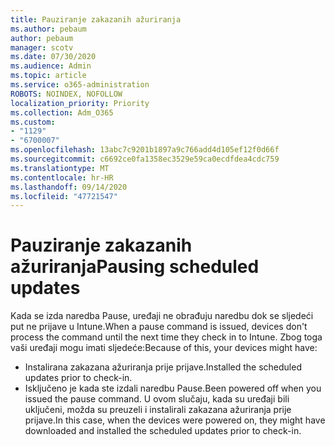 ```yaml
---
title: Pauziranje zakazanih ažuriranja
ms.author: pebaum
author: pebaum
manager: scotv
ms.date: 07/30/2020
ms.audience: Admin
ms.topic: article
ms.service: o365-administration
ROBOTS: NOINDEX, NOFOLLOW
localization_priority: Priority
ms.collection: Adm_O365
ms.custom:
- "1129"
- "6700007"
ms.openlocfilehash: 13abc7c9201b1897a9c766add4d105ef12f0d66f
ms.sourcegitcommit: c6692ce0fa1358ec3529e59ca0ecdfdea4cdc759
ms.translationtype: MT
ms.contentlocale: hr-HR
ms.lasthandoff: 09/14/2020
ms.locfileid: "47721547"
---
```

# <a name="pausing-scheduled-updates"></a><span data-ttu-id="b9f6e-102">Pauziranje zakazanih ažuriranja</span><span class="sxs-lookup"><span data-stu-id="b9f6e-102">Pausing scheduled updates</span></span>

<span data-ttu-id="b9f6e-103">Kada se izda naredba Pause, uređaji ne obrađuju naredbu dok se sljedeći put ne prijave u Intune.</span><span class="sxs-lookup"><span data-stu-id="b9f6e-103">When a pause command is issued, devices don't process the command until the next time they check in to Intune.</span></span> <span data-ttu-id="b9f6e-104">Zbog toga vaši uređaji mogu imati sljedeće:</span><span class="sxs-lookup"><span data-stu-id="b9f6e-104">Because of this, your devices might have:</span></span>

- <span data-ttu-id="b9f6e-105">Instalirana zakazana ažuriranja prije prijave.</span><span class="sxs-lookup"><span data-stu-id="b9f6e-105">Installed the scheduled updates prior to check-in.</span></span>
- <span data-ttu-id="b9f6e-106">Isključeno je kada ste izdali naredbu Pause.</span><span class="sxs-lookup"><span data-stu-id="b9f6e-106">Been powered off when you issued the pause command.</span></span> <span data-ttu-id="b9f6e-107">U ovom slučaju, kada su uređaji bili uključeni, možda su preuzeli i instalirali zakazana ažuriranja prije prijave.</span><span class="sxs-lookup"><span data-stu-id="b9f6e-107">In this case, when the devices were powered on, they might have downloaded and installed the scheduled updates prior to check-in.</span></span>
